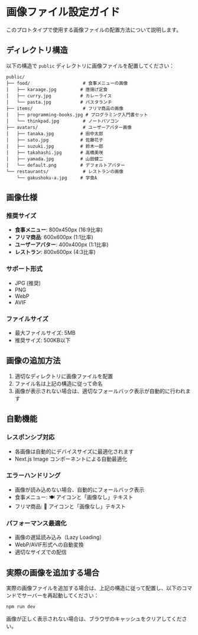 # 画像ファイル設定ガイド

このプロトタイプで使用する画像ファイルの配置方法について説明します。

## ディレクトリ構造

以下の構造で `public` ディレクトリに画像ファイルを配置してください：

```
public/
├── food/                    # 食事メニューの画像
│   ├── karaage.jpg         # 唐揚げ定食
│   ├── curry.jpg           # カレーライス
│   └── pasta.jpg           # パスタランチ
├── items/                   # フリマ商品の画像
│   ├── programming-books.jpg # プログラミング入門書セット
│   └── thinkpad.jpg         # ノートパソコン
├── avatars/                 # ユーザーアバター画像
│   ├── tanaka.jpg          # 田中太郎
│   ├── sato.jpg            # 佐藤花子
│   ├── suzuki.jpg          # 鈴木一郎
│   ├── takahashi.jpg       # 高橋美咲
│   ├── yamada.jpg          # 山田健二
│   └── default.png         # デフォルトアバター
└── restaurants/             # レストランの画像
    └── gakushoku-a.jpg     # 学食A
```

## 画像仕様

### 推奨サイズ
- **食事メニュー**: 800x450px (16:9比率)
- **フリマ商品**: 600x600px (1:1比率)
- **ユーザーアバター**: 400x400px (1:1比率)
- **レストラン**: 800x600px (4:3比率)

### サポート形式
- JPG (推奨)
- PNG
- WebP
- AVIF

### ファイルサイズ
- 最大ファイルサイズ: 5MB
- 推奨サイズ: 500KB以下

## 画像の追加方法

1. 適切なディレクトリに画像ファイルを配置
2. ファイル名は上記の構造に従って命名
3. 画像が表示されない場合は、適切なフォールバック表示が自動的に行われます

## 自動機能

### レスポンシブ対応
- 各画像は自動的にデバイスサイズに最適化されます
- Next.js Image コンポーネントによる自動最適化

### エラーハンドリング
- 画像が読み込めない場合、自動的にフォールバック表示
- 食事メニュー: 🍽️ アイコンと「画像なし」テキスト
- フリマ商品: 📸 アイコンと「画像なし」テキスト

### パフォーマンス最適化
- 画像の遅延読み込み（Lazy Loading）
- WebP/AVIF形式への自動変換
- 適切なサイズでの配信

## 実際の画像を追加する場合

実際の画像ファイルを追加する場合は、上記の構造に従って配置し、以下のコマンドでサーバーを再起動してください：

```bash
npm run dev
```

画像が正しく表示されない場合は、ブラウザのキャッシュをクリアしてください。